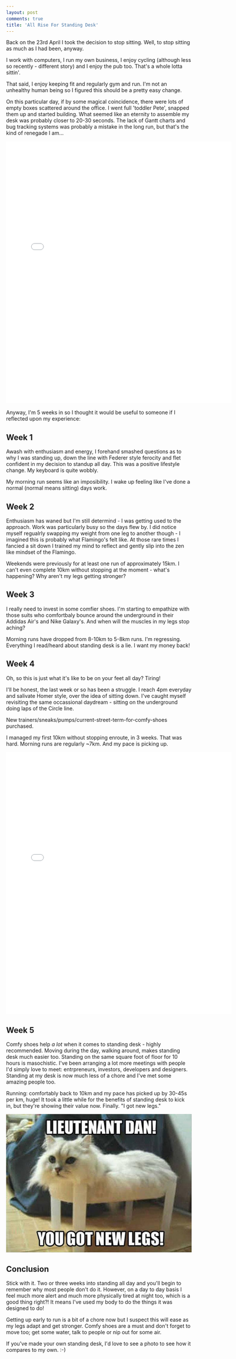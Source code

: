 ```yaml
---
layout: post
comments: true
title: 'All Rise For Standing Desk'
---
```


Back on the 23rd April I took the decision to stop sitting. Well, to stop sitting as much as I had been, anyway.

I work with computers, I run my own business, I enjoy cycling (although less so recently - different story) and I enjoy the pub too. That's a whole lotta sittin'.

That said, I enjoy keeping fit and regularly gym and run. I'm not an unhealthy human being so I figured this should be a pretty easy change.

On this particular day, if by some magical coincidence, there were lots of empty boxes scattered around the office. I went full 'toddler Pete', snapped them up and started building. What seemed like an eternity to assemble my desk was probably closer to 20-30 seconds. The lack of Gantt charts and bug tracking systems was probably a mistake in the long run, but that's the kind of renegade I am…

<iframe src="//instagram.com/p/nIjVwNBEpy/embed/" width="612" height="710" frameborder="0" scrolling="no" allowtransparency="true">
</iframe>

Anyway, I'm 5 weeks in so I thought it would be useful to someone if I reflected upon my experience:

## Week 1
Awash with enthusiasm and energy, I forehand smashed questions as to why I was standing up, down the line with Federer style ferocity and flet confident in my decision to standup all day. This was a positive lifestyle change. My keyboard is quite wobbly.

My morning run seems like an imposibility. I wake up feeling like I've done a normal (normal means sitting) days work.

## Week 2
Enthusiasm has waned but I'm still determind - I was getting used to the approach. Work was particularly busy so the days flew by. I did notice myself regualrly swapping my weight from one leg to another though - I imagined this is probably what Flamingo's felt like. At those rare times I fancied a sit down I trained my mind to reflect and gently slip into the zen like mindset of the Flamingo.

Weekends were previously for at least one run of approximately 15km. I can't even complete 10km without stopping at the moment - what's happening? Why aren't my legs getting stronger?

## Week 3
I really need to invest in some comfier shoes. I'm starting to empathize with those suits who comfortbaly bounce around the underground in their Addidas Air's and Nike Galaxy's. And when will the muscles in my legs stop aching?

Morning runs have dropped from 8-10km to 5-8km runs. I'm regressing. Everything I read/heard about standing desk is a lie. I want my money back!

## Week 4
Oh, so this is just what it's like to be on your feet all day? Tiring! 

I'll be honest, the last week or so has been a struggle. I reach 4pm everyday and salivate Homer style, over the idea of sitting down. I've caught myself revisiting the same occassional daydream - sitting on the underground doing laps of the Circle line. 

New trainers/sneaks/pumps/current-street-term-for-comfy-shoes purchased.

I managed my first 10km without stopping enroute, in 3 weeks. That was hard. Morning runs are regularly ~7km. And my pace is picking up.

<iframe src="//instagram.com/p/oDvykTBEki/embed/" width="612" height="710" frameborder="0" scrolling="no" allowtransparency="true">
</iframe>

## Week 5
Comfy shoes help *a lot* when it comes to standing desk - highly recommended. Moving during the day, walking around, makes standing desk much easier too. Standing on the same square foot of floor for 10 hours is masochistic. I've been arranging a lot more meetings with people I'd simply love to meet: entrpreneurs, investors, developers and designers. Standing at my desk is now much less of a chore and I've met some amazing people too.

Running: comfortably back to 10km and my pace has picked up by 30-45s per km, huge! It took a little while for the benefits of standing desk to kick in, but they're showing their value now. Finally. "I got new legs."

![](/images/Caturday-Lieutenant-Dan-New-Legs-Forrest-Gump.jpg "I got new legs")

## Conclusion
Stick with it. Two or three weeks into standing all day and you'll begin to remember why most people don't do it. However, on a day to day basis I feel much more alert and much more physically tired at night too, which is a good thing right?! It means I've used my body to do the things it was designed to do!

Getting up early to run is a bit of a chore now but I suspect this will ease as my legs adapt and get stronger. Comfy shoes are a must and don't forget to move too; get some water, talk to people or nip out for some air.

If you've made your own standing desk, I'd love to see a photo to see how it compares to my own. :-)


